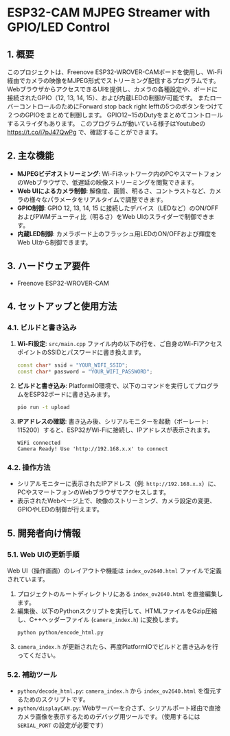 # ESP32-CAM MJPEG Streamer with GPIO/LED Control

## 1. 概要

このプロジェクトは、Freenove ESP32-WROVER-CAMボードを使用し、Wi-Fi経由でカメラの映像をMJPEG形式でストリーミング配信するプログラムです。
WebブラウザからアクセスできるUIを提供し、カメラの各種設定や、ボードに接続されたGPIO（12, 13, 14, 15）、および内蔵LEDの制御が可能です。
またローバーコントロールのためにForward stop back right lefftの5つのボタンをつけて２つのGPIOをまとめて制御します。
GPIO12~15のDutyをまとめてコントロールするスライダもあります。
このプログラムが動いている様子はYoutubeの
https://t.co/i7pJ47QwPg
で、確認することができます。

## 2. 主な機能

-   **MJPEGビデオストリーミング**: Wi-Fiネットワーク内のPCやスマートフォンのWebブラウザで、低遅延の映像ストリーミングを閲覧できます。
-   **Web UIによるカメラ制御**: 解像度、画質、明るさ、コントラストなど、カメラの様々なパラメータをリアルタイムで調整できます。
-   **GPIO制御**: GPIO 12, 13, 14, 15 に接続したデバイス（LEDなど）のON/OFFおよびPWMデューティ比（明るさ）をWeb UIのスライダーで制御できます。
-   **内蔵LED制御**: カメラボード上のフラッシュ用LEDのON/OFFおよび輝度をWeb UIから制御できます。

## 3. ハードウェア要件

-   Freenove ESP32-WROVER-CAM

## 4. セットアップと使用方法

### 4.1. ビルドと書き込み

1.  **Wi-Fi設定**: `src/main.cpp` ファイル内の以下の行を、ご自身のWi-FiアクセスポイントのSSIDとパスワードに書き換えます。
    ```cpp
    const char* ssid = "YOUR_WIFI_SSID";
    const char* password = "YOUR_WIFI_PASSWORD";
    ```
2.  **ビルドと書き込み**: PlatformIO環境で、以下のコマンドを実行してプログラムをESP32ボードに書き込みます。
    ```sh
    pio run -t upload
    ```
3.  **IPアドレスの確認**: 書き込み後、シリアルモニターを起動（ボーレート: 115200）すると、ESP32がWi-Fiに接続し、IPアドレスが表示されます。
    ```
    WiFi connected
    Camera Ready! Use 'http://192.168.x.x' to connect
    ```

### 4.2. 操作方法

-   シリアルモニターに表示されたIPアドレス（例: `http://192.168.x.x`）に、PCやスマートフォンのWebブラウザでアクセスします。
-   表示されたWebページ上で、映像のストリーミング、カメラ設定の変更、GPIOやLEDの制御が行えます。

## 5. 開発者向け情報

### 5.1. Web UIの更新手順

Web UI（操作画面）のレイアウトや機能は `index_ov2640.html` ファイルで定義されています。

1.  プロジェクトのルートディレクトリにある `index_ov2640.html` を直接編集します。
2.  編集後、以下のPythonスクリプトを実行して、HTMLファイルをGzip圧縮し、C++ヘッダーファイル (`camera_index.h`) に変換します。
    ```sh
    python python/encode_html.py
    ```
3.  `camera_index.h` が更新されたら、再度PlatformIOでビルドと書き込みを行ってください。

### 5.2. 補助ツール

-   `python/decode_html.py`: `camera_index.h` から `index_ov2640.html` を復元するためのスクリプトです。
-   `python/displayCAM.py`: Webサーバーを介さず、シリアルポート経由で直接カメラ画像を表示するためのデバッグ用ツールです。（使用するには `SERIAL_PORT` の設定が必要です）
